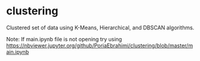 # clustering
Clustered set of data using K-Means, Hierarchical, and DBSCAN algorithms.

Note: If main.ipynb file is not opening try using https://nbviewer.jupyter.org/github/PoriaEbrahimi/clustering/blob/master/main.ipynb
